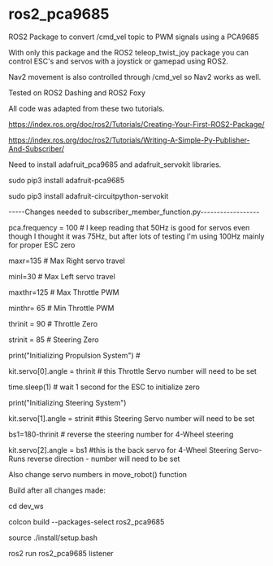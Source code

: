 # ros2_pca9685
ROS2 Package to convert /cmd_vel topic to PWM signals using a PCA9685

With only this package and the ROS2 teleop_twist_joy package you can control ESC's and servos with a joystick or gamepad using ROS2.

Nav2 movement is also controlled through /cmd_vel so Nav2 works as well.

Tested on ROS2 Dashing and ROS2 Foxy

All code was adapted from these two tutorials.

https://index.ros.org/doc/ros2/Tutorials/Creating-Your-First-ROS2-Package/

https://index.ros.org/doc/ros2/Tutorials/Writing-A-Simple-Py-Publisher-And-Subscriber/

Need to install adafruit_pca9685 and adafruit_servokit libraries.

sudo pip3 install adafruit-pca9685

sudo pip3 install adafruit-circuitpython-servokit


-----Changes needed to subscriber_member_function.py------------------

pca.frequency = 100 # I keep reading that 50Hz is good for servos even though I thought it was 75Hz, but after lots of testing I'm using 100Hz mainly for proper ESC zero

maxr=135 # Max Right servo travel

minl=30 # Max Left servo travel

maxthr=125 # Max Throttle PWM

minthr= 65 # Min Throttle PWM

thrinit = 90 # Throttle Zero

strinit = 85 # Steering Zero

print("Initializing Propulsion System") #

kit.servo[0].angle = thrinit # this Throttle Servo number will need to be set

time.sleep(1) # wait 1 second for the ESC to initialize zero
 
print("Initializing Steering System")

kit.servo[1].angle = strinit #this Steering Servo number will need to be set

bs1=180-thrinit # reverse the steering number for 4-Wheel steering

kit.servo[2].angle = bs1 #this is the back servo for 4-Wheel Steering Servo- Runs reverse direction - number will need to be set


Also change servo numbers in move_robot() function

Build after all changes made:


cd dev_ws

colcon build --packages-select ros2_pca9685

source ./install/setup.bash

ros2 run ros2_pca9685 listener


